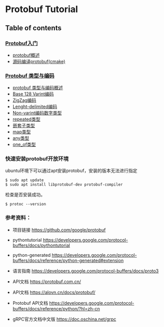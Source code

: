 # Protobuf Tutorial

## Table of contents

### [Protobuf入门](getting_started)
- [protobuf概述](getting_started/addressbook)
- [源码编译protobuf(cmake)](getting_started/build_by_cmake)

### [Protobuf 类型与编码](data_type_and_encoding)
- [protobuf 类型与编码概述](data_type_and_encoding/summarize)
- [Base 128 Varint编码](data_type_and_encoding/base_128_varint)
- [ZigZag编码](data_type_and_encoding/zig_zag)
- [Lenght-delimited编码](data_type_and_encoding/length_delimited)
- [Non-varint编码数字类型](data_type_and_encoding/non_varint_numbers)
- [repeated类型](data_type_and_encoding/repeated_elements)
- [嵌套子类型](data_type_and_encoding/submessages)
- [map类型](data_type_and_encoding/map_elements)
- [any类型](data_type_and_encoding/any)
- [one_of类型](data_type_and_encoding/one_of)


### 快速安装protobuf开放环境

ubuntu环境下可以通过apt安装protobuf，安装的版本无法进行指定

```
$ sudo apt update
$ sudo apt install libprotobuf-dev protobuf-compiler
```

检查是否安装成功。

```
$ protoc --version
```

### 参考资料：

- 项目链接 https://github.com/google/protobuf

- pythontutorial https://developers.google.com/protocol-buffers/docs/pythontutorial

- python-generated https://developers.google.com/protocol-buffers/docs/reference/python-generated#extension

- 语言指南 https://developers.google.com/protocol-buffers/docs/proto3

- API文档 https://protobuf.com.cn/

- API文档 https://alovn.cn/docs/protobuf/

- Protobuf API文档 https://developers.google.com/protocol-buffers/docs/reference/python/?hl=zh-cn

- gRPC官方文档中文版 https://doc.oschina.net/grpc
